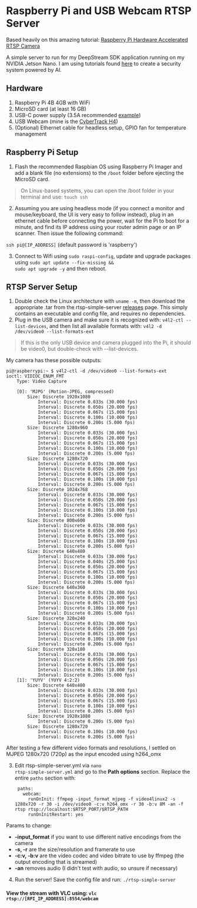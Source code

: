 # Raspberry Pi and USB Webcam RTSP Server

Based heavily on this amazing tutorial: [Raspberry Pi Hardware Accelerated RTSP Camera](https://codecalamity.com/raspberry-pi-hardware-accelerated-h264-webcam-security-camera/#compile-ffmpeg-with-hardware-acceleration)

A simple server to run for my DeepStream SDK application running on my NVIDIA Jetson Nano. I am using tutorials found [here](https://github.com/toolboc/Intelligent-Video-Analytics-with-NVIDIA-Jetson-and-Microsoft-Azure/blob/master/docs/Module%203%20-%20Develop%20and%20deploy%20Custom%20Object%20Detection%20Models%20with%20IoT%20Edge%20DeepStream%20SDK%20Module.md) to create a security system powered by AI.

## Hardware

1. Raspberry Pi 4B 4GB with WiFi
2. MicroSD card (at least 16 GB)
3. USB-C power supply (3.5A recommended [example](https://www.amazon.com/dp/B07TYQRXTK))
4. USB Webcam (mine is the [CyberTrack H4](https://www.adesso.com/product/cybertrack-h4-1080p-hd-usb-webcam-with-built-in-microphone/))
5. (Optional) Ethernet cable for headless setup, GPIO fan for temperature management

## Raspberry Pi Setup

1. Flash the recommended Raspbian OS using Raspberry Pi Imager and add a blank file (no extensions) to the <code>/boot</code> folder before ejecting the MicroSD card.
> On Linux-based systems, you can open the /boot folder in your terminal and use: <code>touch ssh</code>
2. Assuming you are using headless mode (if you connect a monitor and mouse/keyboard, the UI is very easy to follow instead), plug in an ethernet cable before connecting the power, wait for the Pi to boot for a minute, and find its IP address using your router admin page or an IP scanner. Then issue the following command:

<code>ssh pi@[IP_ADDRESS]</code> (default password is 'raspberry')

3. Connect to Wifi using <code>sudo raspi-config</code>, update and upgrade packages using <code>sudo apt update --fix-missing && sudo apt upgrade -y</code> and then reboot.

## RTSP Server Setup

1. Double check the Linux architecture with <code>uname -m</code>, then download the appropriate .tar from the rtsp-simple-server [releases](https://github.com/aler9/rtsp-simple-server/releases) page. This simply contains an executable and config file, and requires no dependencies.
2. Plug in the USB camera and make sure it is recognized with: <code>v4l2-ctl --list-devices</code>, and then list all available formats with: <code>v4l2 -d /dev/video0 --list-formats-ext</code>
> If this is the only USB device and camera plugged into the Pi, it should be video0, but double-check with --list-devices.

My camera has these possible outputs:

	pi@raspberrypi:~ $ v4l2-ctl -d /dev/video0 --list-formats-ext
	ioctl: VIDIOC_ENUM_FMT
		Type: Video Capture

		[0]: 'MJPG' (Motion-JPEG, compressed)
			Size: Discrete 1920x1080
				Interval: Discrete 0.033s (30.000 fps)
				Interval: Discrete 0.050s (20.000 fps)
				Interval: Discrete 0.067s (15.000 fps)
				Interval: Discrete 0.100s (10.000 fps)
				Interval: Discrete 0.200s (5.000 fps)
			Size: Discrete 1280x960
				Interval: Discrete 0.033s (30.000 fps)
				Interval: Discrete 0.050s (20.000 fps)
				Interval: Discrete 0.067s (15.000 fps)
				Interval: Discrete 0.100s (10.000 fps)
				Interval: Discrete 0.200s (5.000 fps)
			Size: Discrete 1280x720
				Interval: Discrete 0.033s (30.000 fps)
				Interval: Discrete 0.050s (20.000 fps)
				Interval: Discrete 0.067s (15.000 fps)
				Interval: Discrete 0.100s (10.000 fps)
				Interval: Discrete 0.200s (5.000 fps)
			Size: Discrete 1024x768
				Interval: Discrete 0.033s (30.000 fps)
				Interval: Discrete 0.050s (20.000 fps)
				Interval: Discrete 0.067s (15.000 fps)
				Interval: Discrete 0.100s (10.000 fps)
				Interval: Discrete 0.200s (5.000 fps)
			Size: Discrete 800x600
				Interval: Discrete 0.033s (30.000 fps)
				Interval: Discrete 0.050s (20.000 fps)
				Interval: Discrete 0.067s (15.000 fps)
				Interval: Discrete 0.100s (10.000 fps)
				Interval: Discrete 0.200s (5.000 fps)
			Size: Discrete 640x480
				Interval: Discrete 0.033s (30.000 fps)
				Interval: Discrete 0.040s (25.000 fps)
				Interval: Discrete 0.050s (20.000 fps)
				Interval: Discrete 0.067s (15.000 fps)
				Interval: Discrete 0.100s (10.000 fps)
				Interval: Discrete 0.200s (5.000 fps)
			Size: Discrete 640x360
				Interval: Discrete 0.033s (30.000 fps)
				Interval: Discrete 0.050s (20.000 fps)
				Interval: Discrete 0.067s (15.000 fps)
				Interval: Discrete 0.100s (10.000 fps)
				Interval: Discrete 0.200s (5.000 fps)
			Size: Discrete 320x240
				Interval: Discrete 0.033s (30.000 fps)
				Interval: Discrete 0.050s (20.000 fps)
				Interval: Discrete 0.067s (15.000 fps)
				Interval: Discrete 0.100s (10.000 fps)
				Interval: Discrete 0.200s (5.000 fps)
			Size: Discrete 320x180
				Interval: Discrete 0.033s (30.000 fps)
				Interval: Discrete 0.050s (20.000 fps)
				Interval: Discrete 0.067s (15.000 fps)
				Interval: Discrete 0.100s (10.000 fps)
				Interval: Discrete 0.200s (5.000 fps)
		[1]: 'YUYV' (YUYV 4:2:2)
			Size: Discrete 640x480
				Interval: Discrete 0.033s (30.000 fps)
				Interval: Discrete 0.050s (20.000 fps)
				Interval: Discrete 0.067s (15.000 fps)
				Interval: Discrete 0.100s (10.000 fps)
				Interval: Discrete 0.200s (5.000 fps)
			Size: Discrete 1920x1080
				Interval: Discrete 0.200s (5.000 fps)
			Size: Discrete 1280x720
				Interval: Discrete 0.100s (10.000 fps)
				Interval: Discrete 0.200s (5.000 fps)

After testing a few different video formats and resolutions, I settled on MJPEG 1280x720 (720p) as the input encoded using h264_omx

3. Edit rtsp-simple-server.yml via <code>nano rtsp-simple-server.yml</code> and go to the **Path options** section. Replace the entire <code>paths</code> section with:

		paths:
	  	  webcam:
		    runOnInit: ffmpeg -input_format mjpeg -f video4linux2 -s 1280x720 -r 30 -i /dev/video0 -c:v h264_omx -r 30 -b:v 8M -an -f rtsp rtsp://localhost:$RTSP_PORT/$RTSP_PATH
		    runOnInitRestart: yes

Params to change:
- **-input_format** if you want to use different native encodings from the camera
- **-s, -r** are the size/resolution and framerate to use
- **-c:v, -b:v** are the video codec and video bitrate to use by ffmpeg (the output encoding that is streamed)
- **-an** removes audio (I didn't test with audio, so unsure if necessary)

4. Run the server! Save the config file and run: <code>./rtsp-simple-server</code>

#### View the stream with VLC using: <code>vlc rtsp://[RPI_IP_ADDRESS]:8554/webcam</code>

